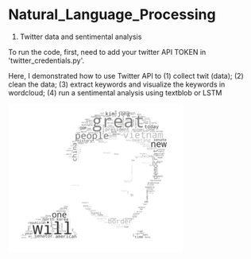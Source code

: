 # Natural_Language_Processing
1. Twitter data and sentimental analysis

To run the code, first, need to add your twitter API TOKEN in 'twitter_credentials.py'.

Here, I demonstrated how to use Twitter API to (1) collect twit (data); (2) clean the data; (3) extract keywords and visualize the keywords in wordcloud; (4) run a sentimental analysis using textblob or LSTM

<img src=Twitter/example.png height = 300>
